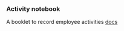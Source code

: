 ### Activity notebook
A booklet to record employee activities
[docs](https://miro.com/app/board/o9J_loGvXSk=/)
